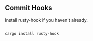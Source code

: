 ## Commit Hooks

Install rusty-hook if you haven't already.

```bash

cargo install rusty-hook

```



